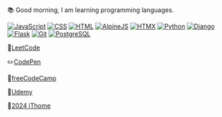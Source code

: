 📚 Good morning, I am learning programming languages.


[![JavaScript](https://skillicons.dev/icons?i=js)](https://developer.mozilla.org/en-US/docs/Web/JavaScript) 
[![CSS](https://skillicons.dev/icons?i=css)](https://developer.mozilla.org/en-US/docs/Web/CSS)
[![HTML](https://skillicons.dev/icons?i=html)](https://developer.mozilla.org/en-US/docs/Web/HTML)
[![AlpineJS](https://skillicons.dev/icons?i=alpinejs)](https://alpinejs.dev/) 
[![HTMX](https://skillicons.dev/icons?i=htmx)](https://htmx.org/)
[![Python](https://skillicons.dev/icons?i=py)](https://www.python.org/) 
[![Django](https://skillicons.dev/icons?i=django)](https://www.djangoproject.com/) 
[![Flask](https://skillicons.dev/icons?i=flask)](https://flask.palletsprojects.com/en/3.0.x/) 
[![Git](https://skillicons.dev/icons?i=git)](https://git-scm.com/)
[![PostgreSQL](https://skillicons.dev/icons?i=postgres)](https://www.postgresql.org/)

🌟[LeetCode](https://leetcode.com/u/RDNNN/) 

✏️[CodePen](https://codepen.io/RDNNNNN)

📒[freeCodeCamp](https://www.freecodecamp.org/RDNNN) 

📖[Udemy](https://www.udemy.com/user/ma-yu-deng/)

📝[2024 iThome](https://ithelp.ithome.com.tw/users/20168290/ironman/7118)
